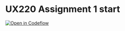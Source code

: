 UX220 Assignment 1 start
===

[![Open in Codeflow](https://developer.stackblitz.com/img/open_in_codeflow.svg)](https:///pr.new/Tahasyedddd/UX220Assignment1
)
